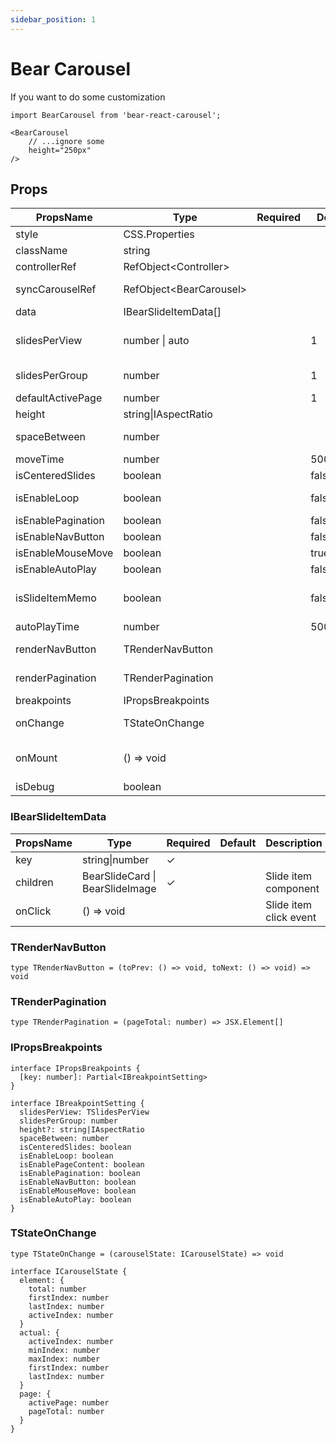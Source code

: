 ```yaml
---
sidebar_position: 1
---
```


# Bear Carousel
If you want to do some customization

```tsx
import BearCarousel from 'bear-react-carousel';

<BearCarousel
    // ...ignore some 
    height="250px"
/>
```


## Props

| PropsName          | Type                     | Required | Default  | Description                                    |
|--------------------|--------------------------| -------- |----------|------------------------------------------------|
| style              | CSS.Properties           |          |          |                                                |
| className          | string                   |          |          |                                                |
| controllerRef      | RefObject<Controller\>   |          |          | Control carousel                               |
| syncCarouselRef    | RefObject<BearCarousel\> |          |          | Auto sync control bear-react-carousel          |
| data               | IBearSlideItemData[]     |          |          | Slide item data                                |
| slidesPerView      | number \| auto           |          | 1        | The number of items displayed in the container |
| slidesPerGroup     | number                   |          | 1        | Show several items on one page                 |
| defaultActivePage  | number                   |          | 1        | Default slide to page                          |
| height             | string\|IAspectRatio     |          |          | Carouse height                                 |
| spaceBetween       | number                   |          |          | distance between items                         |
| moveTime           | number                   |          | 500(ms)  | Slide moving time                              |
| isCenteredSlides   | boolean                  |          | false    | Center display mode                            |
| isEnableLoop       | boolean                  |          | false    | Repeat display loop mode                       |
| isEnablePagination | boolean                  |          | false    | Show pagination                                |
| isEnableNavButton  | boolean                  |          | false    | Show nav button                                |
| isEnableMouseMove  | boolean                  |          | true     | Mouse drag switch                              |
| isEnableAutoPlay   | boolean                  |          | false    | Auto slide item                                |
| isSlideItemMemo    | boolean                  |          | false    | data cache mode (useMemo) cache default is key |
| autoPlayTime       | number                   |          | 5000(ms) | Auto slide item time                           |
| renderNavButton    | TRenderNavButton         |          |          | Custom render nav button                       |
| renderPagination   | TRenderPagination        |          |          | Custom render pagination                       |
| breakpoints        | IPropsBreakpoints        |          |          | RWD breakpoints                                |
| onChange           | TStateOnChange           |          |          | Carousel state change event                    |
| onMount            | () => void               |          |          | Carousel componentDidMount event               |
| isDebug            | boolean                  |          |          | Visible debug info                             |


### IBearSlideItemData


| PropsName              | Type                            | Required | Default | Description                                       |
|----------------------- | -----------------------------   | -------- | ------- | -------------------------------------             |
| key                    | string\|number                  |    ✓     |         |                                                   |
| children               | BearSlideCard \| BearSlideImage |    ✓     |         | Slide item component                              |
| onClick                | () => void                      |          |         | Slide item click event                            |


### TRenderNavButton

```tsx
type TRenderNavButton = (toPrev: () => void, toNext: () => void) => void
```

### TRenderPagination

```tsx
type TRenderPagination = (pageTotal: number) => JSX.Element[]
```

### IPropsBreakpoints

```tsx
interface IPropsBreakpoints {
  [key: number]: Partial<IBreakpointSetting>
}

interface IBreakpointSetting {
  slidesPerView: TSlidesPerView
  slidesPerGroup: number
  height?: string|IAspectRatio
  spaceBetween: number
  isCenteredSlides: boolean
  isEnableLoop: boolean
  isEnablePageContent: boolean
  isEnablePagination: boolean
  isEnableNavButton: boolean
  isEnableMouseMove: boolean
  isEnableAutoPlay: boolean
}
```

### TStateOnChange

```tsx
type TStateOnChange = (carouselState: ICarouselState) => void

interface ICarouselState {
  element: {
    total: number
    firstIndex: number
    lastIndex: number
    activeIndex: number
  }
  actual: {
    activeIndex: number
    minIndex: number
    maxIndex: number
    firstIndex: number
    lastIndex: number
  }
  page: {
    activePage: number
    pageTotal: number
  }
}
```

